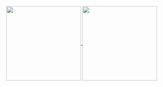 <a href="https://github.com/JamieCallan117/github-readme-stats">
  <img height=200 align="center" src="https://github-readme-stats.vercel.app/api?username=JamieCallan117" />
</a>
<a href="https://github.com/JamieCallan117/convoychat">
  <img height=200 align="center" src="https://github-readme-stats.vercel.app/api/top-langs?username=JamieCallan117&layout=compact&langs_count=8&card_width=320" />
</a>
